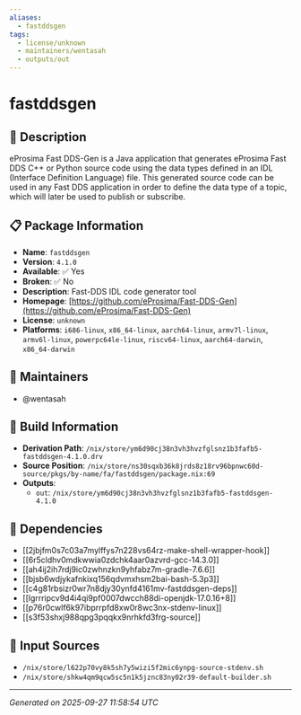 ```yaml
---
aliases:
  - fastddsgen
tags:
  - license/unknown
  - maintainers/wentasah
  - outputs/out
---
```


# fastddsgen

## 📝 Description

eProsima Fast DDS-Gen is a Java application that generates
eProsima Fast DDS C++ or Python source code using the data types
defined in an IDL (Interface Definition Language) file. This
generated source code can be used in any Fast DDS application in
order to define the data type of a topic, which will later be
used to publish or subscribe.


## 📋 Package Information

- **Name**: `fastddsgen`
- **Version**: `4.1.0`
- **Available**: ✅ Yes
- **Broken**: ✅ No
- **Description**: Fast-DDS IDL code generator tool
- **Homepage**: [https://github.com/eProsima/Fast-DDS-Gen](https://github.com/eProsima/Fast-DDS-Gen)
- **License**: `unknown`
- **Platforms**: `i686-linux`, `x86_64-linux`, `aarch64-linux`, `armv7l-linux`, `armv6l-linux`, `powerpc64le-linux`, `riscv64-linux`, `aarch64-darwin`, `x86_64-darwin`
## 👥 Maintainers

- @wentasah


## 🔧 Build Information

- **Derivation Path**: `/nix/store/ym6d90cj38n3vh3hvzfglsnz1b3fafb5-fastddsgen-4.1.0.drv`
- **Source Position**: `/nix/store/ns30sqxb36k8jrds8z18rv96bpnwc60d-source/pkgs/by-name/fa/fastddsgen/package.nix:69`
- **Outputs**:
  - `out`:  `/nix/store/ym6d90cj38n3vh3hvzfglsnz1b3fafb5-fastddsgen-4.1.0`

## 🔗 Dependencies

- [[2jbjfm0s7c03a7mylffys7n228vs64rz-make-shell-wrapper-hook]]
- [[6r5cldhv0mdkwwia0zdchk4aar0azvrd-gcc-14.3.0]]
- [[ah4ij2ih7rdj9ic0zwhnzkn9yhfabz7m-gradle-7.6.6]]
- [[bjsb6wdjykafnkixq156qdvmxhsm2bai-bash-5.3p3]]
- [[c4g81rbsizr0wr7n8djy30ynfd4161mv-fastddsgen-deps]]
- [[lgrrripcv9d4i4qi9pf0007dwcch88di-openjdk-17.0.16+8]]
- [[p76r0cwlf6k97ibprrpfd8xw0r8wc3nx-stdenv-linux]]
- [[s3f53shxj988qpg3pqqkx9nrhkfd3frg-source]]

## 📁 Input Sources

- `/nix/store/l622p70vy8k5sh7y5wizi5f2mic6ynpg-source-stdenv.sh`
- `/nix/store/shkw4qm9qcw5sc5n1k5jznc83ny02r39-default-builder.sh`

---
*Generated on 2025-09-27 11:58:54 UTC*
